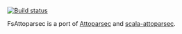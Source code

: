 [![Build status](https://ci.appveyor.com/api/projects/status/0dv77787ous8d48u)](https://ci.appveyor.com/project/pocketberserker/fsattoparsec)

FsAttoparsec is a port of [Attoparsec](https://github.com/bos/attoparsec) and [scala-attoparsec](https://github.com/ekmett/scala-attoparsec).

